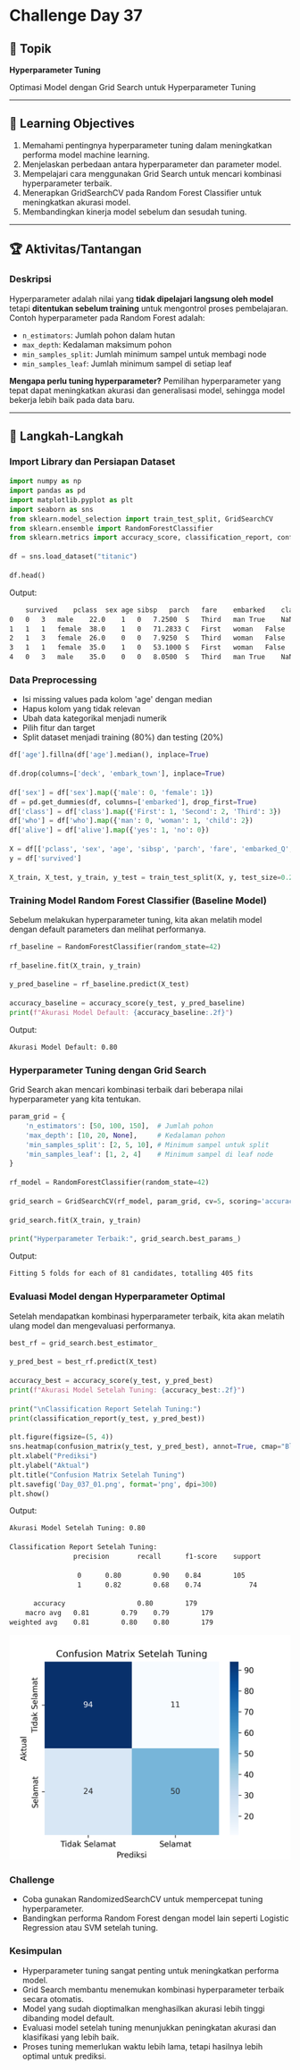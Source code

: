 # Challenge Day 37

## 📝 Topik
**Hyperparameter Tuning**

Optimasi Model dengan Grid Search untuk Hyperparameter Tuning

---

## 🎯 Learning Objectives
1. Memahami pentingnya hyperparameter tuning dalam meningkatkan performa model machine learning.
2. Menjelaskan perbedaan antara hyperparameter dan parameter model.
3. Mempelajari cara menggunakan Grid Search untuk mencari kombinasi hyperparameter terbaik.
4. Menerapkan GridSearchCV pada Random Forest Classifier untuk meningkatkan akurasi model.
5. Membandingkan kinerja model sebelum dan sesudah tuning.

---

## 🏆 Aktivitas/Tantangan

### Deskripsi
Hyperparameter adalah nilai yang **tidak dipelajari langsung oleh model** tetapi **ditentukan sebelum training** untuk mengontrol proses pembelajaran. Contoh hyperparameter pada Random Forest adalah:

- `n_estimators`: Jumlah pohon dalam hutan
- `max_depth`: Kedalaman maksimum pohon
- `min_samples_split`: Jumlah minimum sampel untuk membagi node
- `min_samples_leaf`: Jumlah minimum sampel di setiap leaf

**Mengapa perlu tuning hyperparameter?**
Pemilihan hyperparameter yang tepat dapat meningkatkan akurasi dan generalisasi model, sehingga model bekerja lebih baik pada data baru.

---
## 🚀 Langkah-Langkah

### Import Library dan Persiapan Dataset
```python
import numpy as np
import pandas as pd
import matplotlib.pyplot as plt
import seaborn as sns
from sklearn.model_selection import train_test_split, GridSearchCV
from sklearn.ensemble import RandomForestClassifier
from sklearn.metrics import accuracy_score, classification_report, confusion_matrix

df = sns.load_dataset("titanic")

df.head()
```
Output:
```bash
	survived	pclass	sex	age	sibsp	parch	fare	embarked	class	who	adult_male	deck	embark_town	alive	alone
0	0	3	male	22.0	1	0	7.2500	S	Third	man	True	NaN	Southampton	no	False
1	1	1	female	38.0	1	0	71.2833	C	First	woman	False	C	Cherbourg	yes	False
2	1	3	female	26.0	0	0	7.9250	S	Third	woman	False	NaN	Southampton	yes	True
3	1	1	female	35.0	1	0	53.1000	S	First	woman	False	C	Southampton	yes	False
4	0	3	male	35.0	0	0	8.0500	S	Third	man	True	NaN	Southampton	no	True
```

### Data Preprocessing
- Isi missing values pada kolom 'age' dengan median
- Hapus kolom yang tidak relevan
- Ubah data kategorikal menjadi numerik
- Pilih fitur dan target
- Split dataset menjadi training (80%) dan testing (20%)
```python
df['age'].fillna(df['age'].median(), inplace=True)

df.drop(columns=['deck', 'embark_town'], inplace=True)

df['sex'] = df['sex'].map({'male': 0, 'female': 1})
df = pd.get_dummies(df, columns=['embarked'], drop_first=True)
df['class'] = df['class'].map({'First': 1, 'Second': 2, 'Third': 3})
df['who'] = df['who'].map({'man': 0, 'woman': 1, 'child': 2})
df['alive'] = df['alive'].map({'yes': 1, 'no': 0})

X = df[['pclass', 'sex', 'age', 'sibsp', 'parch', 'fare', 'embarked_Q', 'embarked_S']]
y = df['survived']

X_train, X_test, y_train, y_test = train_test_split(X, y, test_size=0.2, random_state=42)
```

### Training Model Random Forest Classifier (Baseline Model)
Sebelum melakukan hyperparameter tuning, kita akan melatih model dengan default parameters dan melihat performanya.
```python
rf_baseline = RandomForestClassifier(random_state=42)

rf_baseline.fit(X_train, y_train)

y_pred_baseline = rf_baseline.predict(X_test)

accuracy_baseline = accuracy_score(y_test, y_pred_baseline)
print(f"Akurasi Model Default: {accuracy_baseline:.2f}")
```
Output:
```bash
Akurasi Model Default: 0.80
```

### Hyperparameter Tuning dengan Grid Search
Grid Search akan mencari kombinasi terbaik dari beberapa nilai hyperparameter yang kita tentukan.
```python
param_grid = {
    'n_estimators': [50, 100, 150],  # Jumlah pohon
    'max_depth': [10, 20, None],     # Kedalaman pohon
    'min_samples_split': [2, 5, 10], # Minimum sampel untuk split
    'min_samples_leaf': [1, 2, 4]    # Minimum sampel di leaf node
}

rf_model = RandomForestClassifier(random_state=42)

grid_search = GridSearchCV(rf_model, param_grid, cv=5, scoring='accuracy', n_jobs=-1, verbose=1)

grid_search.fit(X_train, y_train)

print("Hyperparameter Terbaik:", grid_search.best_params_)
```
Output:
```bash
Fitting 5 folds for each of 81 candidates, totalling 405 fits
```

### Evaluasi Model dengan Hyperparameter Optimal
Setelah mendapatkan kombinasi hyperparameter terbaik, kita akan melatih ulang model dan mengevaluasi performanya.
```python
best_rf = grid_search.best_estimator_

y_pred_best = best_rf.predict(X_test)

accuracy_best = accuracy_score(y_test, y_pred_best)
print(f"Akurasi Model Setelah Tuning: {accuracy_best:.2f}")

print("\nClassification Report Setelah Tuning:")
print(classification_report(y_test, y_pred_best))

plt.figure(figsize=(5, 4))
sns.heatmap(confusion_matrix(y_test, y_pred_best), annot=True, cmap="Blues", fmt="d", xticklabels=["Tidak Selamat", "Selamat"], yticklabels=["Tidak Selamat", "Selamat"])
plt.xlabel("Prediksi")
plt.ylabel("Aktual")
plt.title("Confusion Matrix Setelah Tuning")
plt.savefig('Day_037_01.png', format='png', dpi=300)
plt.show()
```
Output:
```bash
Akurasi Model Setelah Tuning: 0.80

Classification Report Setelah Tuning:
              	precision    	recall  	f1-score	support

                 0    	0.80      	0.90 	0.84       	105
                 1    	0.82      	0.68   	0.74        	74

      accuracy  				0.80       	179
    macro avg 	0.81      	0.79  	0.79       	179
weighted avg 	0.81      	0.80   	0.80       	179
```
<img src="https://github.com/rohmanurnr/100-Days-of-Python-ML-AI/blob/main/Day%20037/Day_037_01.png" width=”500”>

### Challenge
- Coba gunakan RandomizedSearchCV untuk mempercepat tuning hyperparameter.
- Bandingkan performa Random Forest dengan model lain seperti Logistic Regression atau SVM setelah tuning.

### Kesimpulan 
- Hyperparameter tuning sangat penting untuk meningkatkan performa model.
- Grid Search membantu menemukan kombinasi hyperparameter terbaik secara otomatis.
- Model yang sudah dioptimalkan menghasilkan akurasi lebih tinggi dibanding model default.
- Evaluasi model setelah tuning menunjukkan peningkatan akurasi dan klasifikasi yang lebih baik.
- Proses tuning memerlukan waktu lebih lama, tetapi hasilnya lebih optimal untuk prediksi.
